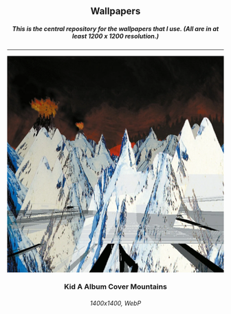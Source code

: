 <h2 align="center">Wallpapers</h2>

<h5 align="center">This is the central repository for the wallpapers that I use. (All are in at least 1200 x 1200 resolution.)</h5>

---
<img src="Kid A Mountains.webp" align="center">

<h3 align="center">Kid A Album Cover Mountains</h3>
<h6 align="center">1400x1400, WebP</h6>